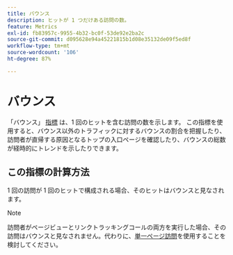 ```yaml
---
title: バウンス
description: ヒットが 1 つだけある訪問の数。
feature: Metrics
exl-id: fb83957c-9955-4b32-bc0f-53de92e2ba2c
source-git-commit: d095628e94a45221815b1d08e35132de09f5ed8f
workflow-type: tm+mt
source-wordcount: '106'
ht-degree: 87%

---
```


# バウンス

「バウンス」 [指標](overview.md) は、1 回のヒットを含む訪問の数を示します。 この指標を使用すると、バウンス以外のトラフィックに対するバウンスの割合を把握したり、訪問者が直帰する原因となるトップの入口ページを確認したり、バウンスの総数が経時的にトレンドを示したりできます。

## この指標の計算方法

1 回の訪問が 1 回のヒットで構成される場合、そのヒットはバウンスと見なされます。

>[!NOTE]
>
>訪問者がページビューとリンクトラッキングコールの両方を実行した場合、その訪問はバウンスと見なされません。代わりに、[単一ページ訪問](single-page-visits.md)を使用することを検討してください。
